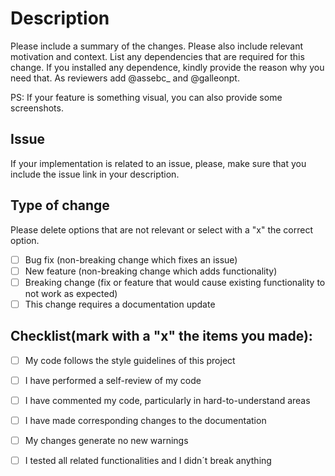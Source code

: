 # Description

Please include a summary of the changes. Please also include relevant motivation and context. List any dependencies that are required for this change. If you installed any dependence, kindly provide the reason why you need that. 
As reviewers add @assebc_ and @galleonpt.

PS: If your feature is something visual, you can also provide some screenshots.

## Issue

If your implementation is related to an issue, please, make sure that you include the issue link in your description.

## Type of change

Please delete options that are not relevant or select with a "x" the correct option.

- [ ] Bug fix (non-breaking change which fixes an issue)
- [ ] New feature (non-breaking change which adds functionality)
- [ ] Breaking change (fix or feature that would cause existing functionality to not work as expected)
- [ ] This change requires a documentation update

## Checklist(mark with a "x" the items you made):

- [ ] My code follows the style guidelines of this project
- [ ] I have performed a self-review of my code
- [ ] I have commented my code, particularly in hard-to-understand areas
- [ ] I have made corresponding changes to the documentation
- [ ] My changes generate no new warnings
- [ ] I tested all related functionalities and I didn´t break anything

